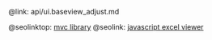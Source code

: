 @link: api/ui.baseview_adjust.md

@seolinktop: [mvc library](https://webix.com)
@seolink: [javascript excel viewer](https://webix.com/widget/excel_viewer/)